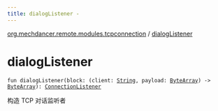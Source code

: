 ```yaml
---
title: dialogListener - 
---
```


[org.mechdancer.remote.modules.tcpconnection](index.html) / [dialogListener](./dialog-listener.html)

# dialogListener

`fun dialogListener(block: (client: `[`String`](https://kotlinlang.org/api/latest/jvm/stdlib/kotlin/-string/index.html)`, payload: `[`ByteArray`](https://kotlinlang.org/api/latest/jvm/stdlib/kotlin/-byte-array/index.html)`) -> `[`ByteArray`](https://kotlinlang.org/api/latest/jvm/stdlib/kotlin/-byte-array/index.html)`): `[`ConnectionListener`](-connection-listener/index.html)

构造 TCP 对话监听者

